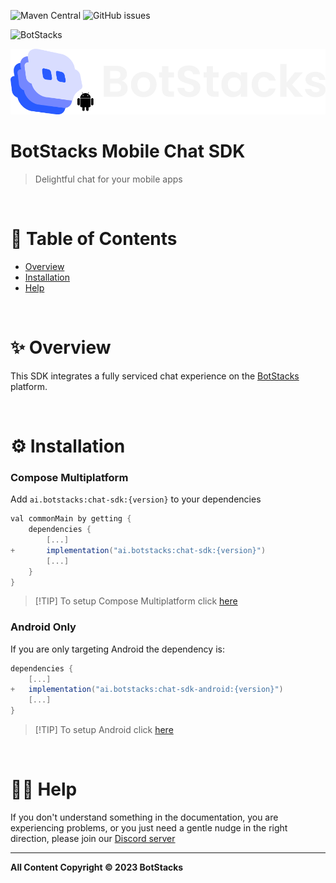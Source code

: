 ![Maven Central](https://img.shields.io/maven-central/v/ai.botstacks/chat-sdk) ![GitHub issues](https://img.shields.io/github/issues/botstacks/mobile-sdk)

![BotStacks](https://github.com/BotStacks/mobile-sdk/assets/1652321/3c9b2037-0e18-4a59-9faa-d46e1e76a449)


![BotStacks](botstacks-logo.png)


# BotStacks Mobile Chat SDK

> Delightful chat for your mobile apps

&nbsp;

# 📃 Table of Contents

- [Overview](#-overview)
- [Installation](#-installation)
- [Help](#-help)

&nbsp;

# ✨ Overview

This SDK integrates a fully serviced chat experience on the [BotStacks](https://botstacks.ai) platform.

&nbsp;

# ⚙ Installation

### Compose Multiplatform

Add `ai.botstacks:chat-sdk:{version}` to your dependencies

```gradle
val commonMain by getting {
    dependencies {
        [...]
+       implementation("ai.botstacks:chat-sdk:{version}")
        [...]
    }
}
```

> [!TIP] To setup Compose Multiplatform click [here](docs/compose/compose-getting-started.md)

### Android Only

If you are only targeting Android the dependency is:

```gradle
dependencies {
    [...]
+   implementation("ai.botstacks:chat-sdk-android:{version}")
    [...]
}
```

> [!TIP] To setup Android click [here](docs/android/android-getting-started.md)

&nbsp;

# 🙋‍♂️ Help

If you don't understand something in the documentation, you are experiencing problems, or you just need a gentle nudge in the right direction, please join our [Discord server](https://discord.com/invite/5kwyQCz3zZ)

---

**All Content Copyright © 2023 BotStacks**
